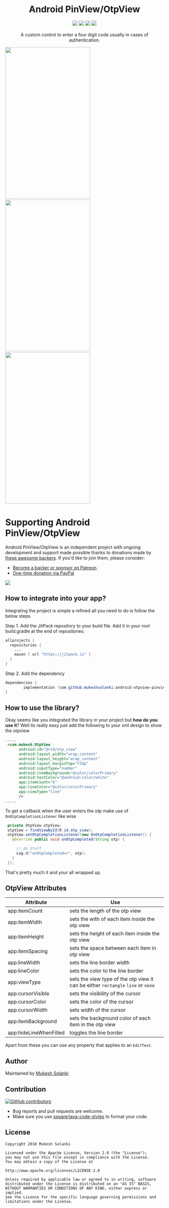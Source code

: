 <h1 align="center">Android PinView/OtpView</h1>
<p align="center">
  <a href="https://app.codacy.com/app/mukesh_2/android-otpview-pinview?utm_source=github.com&utm_medium=referral&utm_content=mukeshsolanki/android-otpview-pinview&utm_campaign=Badge_Grade_Dashboard"><img src="https://api.codacy.com/project/badge/Grade/9251d0eef1d64538aa2599a26e6db8f8"></a>
  <a href="https://jitpack.io/#mukeshsolanki/android-otpview-pinview"> <img src="https://jitpack.io/v/mukeshsolanki/android-otpview-pinview.svg" /></a>
  <a href="https://circleci.com/gh/mukeshsolanki/android-otpview-pinview/tree/master"> <img src="https://circleci.com/gh/mukeshsolanki/android-otpview-pinview/tree/master.svg?style=shield" /></a>
  <a href="https://opensource.org/licenses/Apache-2.0"><img src="https://img.shields.io/badge/License-Apache%202.0-blue.svg"/></a>
  <br /><br />
    A custom control to enter a four digit code usually in cases of authentication.
</p>

<img src="https://raw.githubusercontent.com/mukeshsolanki/android-otpview-pinview/master/screenshots/ss1.png" width="270" height="480" /> &nbsp;&nbsp;
<img src="https://raw.githubusercontent.com/mukeshsolanki/android-otpview-pinview/master/screenshots/ss2.png" width="270" height="480" /> &nbsp;&nbsp;
<img src="https://raw.githubusercontent.com/mukeshsolanki/android-otpview-pinview/master/screenshots/ss3.png" width="270" height="480" /> &nbsp;&nbsp;

# Supporting Android PinView/OtpView

Android PinView/OtpView is an independent project with ongoing development and support made possible thanks to donations made by [these awesome backers](BACKERS.md#sponsors). If you'd like to join them, please consider:

- [Become a backer or sponsor on Patreon](https://www.patreon.com/mukeshsolanki).
- [One-time donation via PayPal](https://www.paypal.me/mukeshsolanki)

<a href="https://www.patreon.com/bePatron?c=935498" alt="Become a Patron"><img src="https://c5.patreon.com/external/logo/become_a_patron_button.png" /></a>

## How to integrate into your app?
Integrating the project is simple a refined all you need to do is follow the below steps

Step 1. Add the JitPack repository to your build file. Add it in your root build.gradle at the end of repositories:

```java
allprojects {
  repositories {
    ...
    maven { url "https://jitpack.io" }
  }
}
```
Step 2. Add the dependency
```java
dependencies {
        implementation 'com.github.mukeshsolanki:android-otpview-pinview:<latest-version>'
}
```

## How to use the library?
Okay seems like you integrated the library in your project but **how do you use it**? Well its really easy just add the following to your xml design to show the otpview

```xml
.....
 <com.mukesh.OtpView
      android:id="@+id/otp_view"
      android:layout_width="wrap_content"
      android:layout_height="wrap_content"
      android:layout_marginTop="72dp"
      android:inputType="number"
      android:itemBackground="@color/colorPrimary"
      android:textColor="@android:color/white"
      app:itemCount="6"
      app:lineColor="@color/colorPrimary"
      app:viewType="line"
      />
.....
```

To get a callback when the user enters the otp make use of `OnOtpCompletionListener` like wise

```java
 private OtpView otpView;
 otpView = findViewById(R.id.otp_view);
 otpView.setOtpCompletionListener(new OnOtpCompletionListener() {
   @Override public void onOtpCompleted(String otp) {

     // do Stuff
     Log.d("onOtpCompleted=>", otp);
   }
 });
```

That's pretty much it and your all wrapped up.

## OtpView Attributes
| Attribute | Use |
| ----------| --- |
| app:itemCount | sets the length of the otp view |
| app:itemWidth | sets the with of each item inside the otp view |
| app:itemHeight | sets the height of each item inside the otp view |
| app:itemSpacing | sets the space between each item in otp view |
| app:lineWidth | sets the line border width |
| app:lineColor | sets the color to the line border |
| app:viewType | sets the view type of the otp view it can be either `rectangle` `line` or `none` |
| app:cursorVisible | sets the visibility of the cursor |
| app:cursorColor | sets the color of the cursor |
| app:cursorWidth | sets width of the cursor |
| app:itemBackground | sets the background color of each item in the otp view |
| app:hideLineWhenFilled | toggles the line border |

Apart from these you can use any property that applies to an `EditText`.

## Author
Maintained by [Mukesh Solanki](https://www.github.com/mukeshsolanki)

## Contribution
[![GitHub contributors](https://img.shields.io/github/contributors/mukeshsolanki/android-otpview-pinview.svg)](https://github.com/mukeshsolanki/android-otpview-pinview/graphs/contributors)

* Bug reports and pull requests are welcome.
* Make sure you use [square/java-code-styles](https://github.com/square/java-code-styles) to format your code.

## License
```
Copyright 2018 Mukesh Solanki

Licensed under the Apache License, Version 2.0 (the "License");
you may not use this file except in compliance with the License.
You may obtain a copy of the License at

http://www.apache.org/licenses/LICENSE-2.0

Unless required by applicable law or agreed to in writing, software
distributed under the License is distributed on an "AS IS" BASIS,
WITHOUT WARRANTIES OR CONDITIONS OF ANY KIND, either express or implied.
See the License for the specific language governing permissions and
limitations under the License.
```
